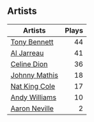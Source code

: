 ## Artists
Artists | Plays 
----- | -----: 
[Tony Bennett](/artists/tony-bennett-2564) | 44
[Al Jarreau](/artists/al-jarreau-1769) | 41
[Celine Dion](/artists/celine-dion-39068) | 36
[Johnny Mathis](/artists/johnny-mathis-14581) | 18
[Nat King Cole](/artists/nat-king-cole-3428) | 17
[Andy Williams](/artists/andy-williams-16425) | 10
[Aaron Neville](/artists/aaron-neville-384) | 2

